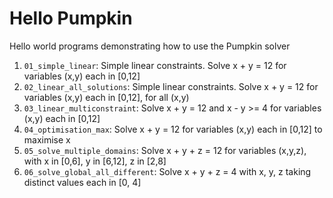 # Hello Pumpkin

Hello world programs demonstrating how to use the Pumpkin solver

1. `01_simple_linear`: Simple linear constraints. Solve x + y = 12 for variables (x,y) each in [0,12]
2. `02_linear_all_solutions`: Simple linear constraints. Solve x + y = 12 for variables (x,y) each in [0,12], for all (x,y)
3. `03_linear_multiconstraint`: Solve x + y = 12 and x - y >= 4 for variables (x,y) each in [0,12]
4. `04_optimisation_max`: Solve x + y = 12 for variables (x,y) each in [0,12] to maximise x
5. `05_solve_multiple_domains`: Solve x + y + z = 12 for variables (x,y,z), with x in [0,6], y in [6,12], z in [2,8]
6. `06_solve_global_all_different`: Solve x + y + z = 4 with x, y, z taking distinct values each in [0, 4]
